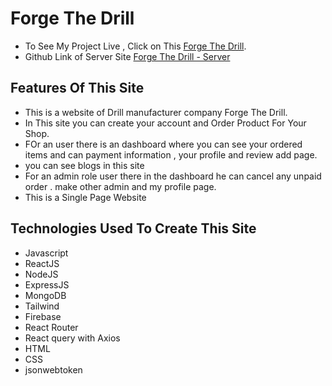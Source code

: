 # Forge The Drill

- To See My Project Live , Click on This [Forge The Drill](https://forge-the-drill.web.app/).
- Github Link of Server Site [Forge The Drill - Server](https://github.com/programming-hero-web-course1/manufacturer-website-server-side-emonmorol)

## Features Of This Site

- This is a website of Drill manufacturer company Forge The Drill.
- In This site you can create your account and Order Product For Your Shop.
- FOr an user there is an dashboard where you can see your ordered items and can payment information , your profile and review add page.
- you can see blogs in this site
- For an admin role user there in the dashboard he can cancel any unpaid order . make other admin and my profile page.
- This is a Single Page Website

## Technologies Used To Create This Site

- Javascript
- ReactJS
- NodeJS
- ExpressJS
- MongoDB
- Tailwind
- Firebase
- React Router
- React query with Axios
- HTML
- CSS
- jsonwebtoken
